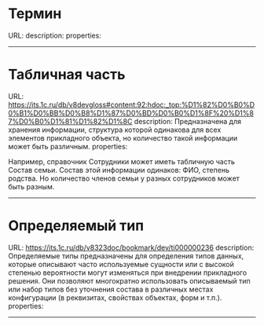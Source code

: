 # Термин

URL: 
description: 
properties: 

---

# Табличная часть

URL: https://its.1c.ru/db/v8devgloss#content:92:hdoc:_top:%D1%82%D0%B0%D0%B1%D0%BB%D0%B8%D1%87%D0%BD%D0%B0%D1%8F%20%D1%87%D0%B0%D1%81%D1%82%D1%8C
description: Предназначена для хранения информации, структура которой одинакова для всех элементов прикладного объекта, но количество такой информации может быть различным.
properties: 

Например, справочник Сотрудники может иметь табличную часть Состав семьи. Состав этой информации одинаков: ФИО, степень родства. Но количество членов семьи у разных сотрудников может быть разным.

---
# Определяемый тип

URL: https://its.1c.ru/db/v8323doc/bookmark/dev/ti000000236
description: Определяемые типы предназначены для определения типов данных, которые описывают часто используемые сущности или с высокой степенью вероятности могут изменяться при внедрении прикладного решения. Они позволяют многократно использовать описываемый тип или набор типов без уточнения состава в различных местах конфигурации (в реквизитах, свойствах объектах, форм и т.п.).
properties: 

---
